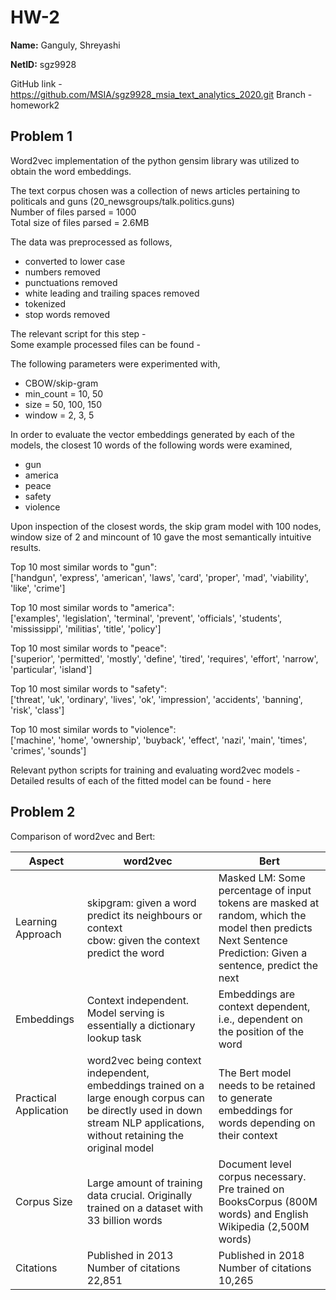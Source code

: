 # HW-2

**Name:** Ganguly, Shreyashi

**NetID:** sgz9928

GitHub link - https://github.com/MSIA/sgz9928_msia_text_analytics_2020.git
Branch - homework2

## Problem 1

Word2vec implementation of the python gensim library was utilized to obtain the word embeddings.

The text corpus chosen was a collection of news articles pertaining to politicals and guns (20_newsgroups/talk.politics.guns) <br>
Number of files parsed = 1000<br>
Total size of files parsed = 2.6MB

The data was preprocessed as follows,
- converted to lower case
- numbers removed
- punctuations removed
- white leading and trailing spaces removed
- tokenized
- stop words removed

The relevant script for this step - <br>
Some example processed files can be found - 

The following parameters were experimented with,
- CBOW/skip-gram
- min_count = 10, 50
- size = 50, 100, 150
- window = 2, 3, 5

In order to evaluate the vector embeddings generated by each of the models, the closest 10 words of the following words were examined,
- gun
- america
- peace
- safety
- violence

Upon inspection of the closest words, the skip gram model with 100 nodes, window size of 2 and mincount of 10 gave the most semantically intuitive results.

Top 10 most similar words to "gun":<br>
 ['handgun', 'express', 'american', 'laws', 'card', 'proper', 'mad', 'viability', 'like', 'crime']

Top 10 most similar words to "america": <br>
['examples', 'legislation', 'terminal', 'prevent', 'officials', 'students', 'mississippi', 'militias', 'title', 'policy']

Top 10 most similar words to "peace": <br>
 ['superior', 'permitted', 'mostly', 'define', 'tired', 'requires', 'effort', 'narrow', 'particular', 'island']

Top 10 most similar words to "safety": <br>
 ['threat', 'uk', 'ordinary', 'lives', 'ok', 'impression', 'accidents', 'banning', 'risk', 'class']

Top 10 most similar words to "violence": <br>
 ['machine', 'home', 'ownership', 'buyback', 'effect', 'nazi', 'main', 'times', 'crimes', 'sounds']

 Relevant python scripts for training and evaluating word2vec models - <br>
 Detailed results of each of the fitted model can be found - here


## Problem 2

Comparison of word2vec and Bert:

|  Aspect   |  word2vec   |  Bert  |
| --- | --- | --- |
|  Learning Approach   |  skipgram: given a word predict its neighbours or context<br>cbow: given the context predict the word  |  Masked LM: Some percentage of input tokens are masked at random, which the model then predicts<br> Next Sentence Prediction: Given a sentence, predict the next  |
|  Embeddings   |  Context independent. Model serving is essentially a dictionary lookup task  |  Embeddings are context dependent, i.e., dependent on the position of the word  |
|  Practical Application   |  word2vec being context independent, embeddings trained on a large enough corpus can be directly used in down stream NLP applications, without retaining the original model  |  The Bert model needs to be retained to generate embeddings for words depending on their context  |
|  Corpus Size  |  Large amount of training data crucial. Originally trained on a dataset with 33 billion words  |  Document level corpus necessary. Pre trained on BooksCorpus (800M words) and English Wikipedia (2,500M words)  |
|  Citations   |  Published in 2013<br>Number of citations 22,851  |  Published in 2018<br>Number of citations 10,265  |




